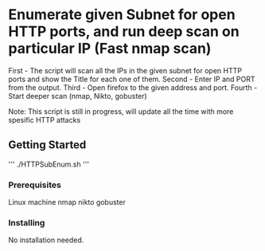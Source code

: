 # Enumerate given Subnet for open HTTP ports, and run deep scan on particular IP (Fast nmap scan)

First  - The script will scan all the IPs in the given subnet for open HTTP ports and show the Title for each one of them.
Second - Enter IP and PORT from the output.
Third  - Open firefox to the given address and port.
Fourth  - Start deeper scan (nmap, Nikto, gobuster)

Note: This script is still in progress, will update all the time with more spesific HTTP attacks

## Getting Started

'''
./HTTPSubEnum.sh
'''

### Prerequisites

Linux machine
nmap
nikto
gobuster

### Installing

No installation needed.


